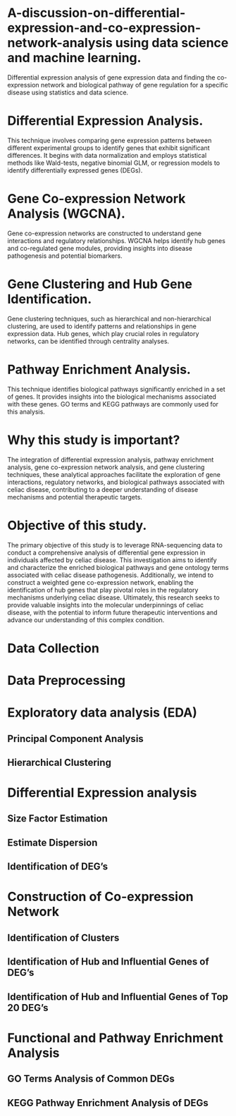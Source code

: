 # A-discussion-on-differential-expression-and-co-expression-network-analysis using data science and machine learning.
Differential expression analysis of gene expression data and finding the co-expression network and  biological pathway of gene regulation for a specific disease using statistics and data science.
# Differential Expression Analysis.
This technique involves comparing gene expression patterns between different experimental groups to identify genes that exhibit significant differences. It begins with data normalization and employs statistical methods like Wald-tests, negative binomial GLM, or regression models to identify differentially expressed genes (DEGs).
# Gene Co-expression Network Analysis (WGCNA).
Gene co-expression networks are constructed to understand gene interactions and regulatory relationships. WGCNA helps identify hub genes and co-regulated gene modules, providing insights into disease pathogenesis and potential biomarkers.
# Gene Clustering and Hub Gene Identification.
Gene clustering techniques, such as hierarchical and non-hierarchical clustering, are used to identify patterns and relationships in gene expression data. Hub genes, which play crucial roles in regulatory networks, can be identified through centrality analyses.
# Pathway Enrichment Analysis.
This technique identifies biological pathways significantly enriched in a set of genes. It provides insights into the biological mechanisms associated with these genes. GO terms and KEGG pathways are commonly used for this analysis.
# Why this study is important?
The integration of differential expression analysis, pathway enrichment analysis, gene co-expression network analysis, and gene clustering techniques, these analytical approaches facilitate the exploration of gene interactions, regulatory networks, and biological pathways associated with celiac disease, contributing to a deeper understanding of disease mechanisms and potential therapeutic targets.
# Objective of this study.
The primary objective of this study is to leverage RNA-sequencing data to conduct a comprehensive analysis of differential gene expression in individuals affected by celiac disease. This investigation aims to identify and characterize the enriched biological pathways and gene ontology terms associated with celiac disease pathogenesis. Additionally, we intend to construct a weighted gene co-expression network, enabling the identification of hub genes that play pivotal roles in the regulatory mechanisms underlying celiac disease. Ultimately, this research seeks to provide valuable insights into the molecular underpinnings of celiac disease, with the potential to inform future therapeutic interventions and advance our understanding of this complex condition.
# Data Collection 
# Data Preprocessing
# Exploratory data analysis (EDA)
## Principal Component Analysis
## Hierarchical Clustering
# Differential Expression analysis
## Size Factor Estimation
## Estimate Dispersion
## Identification of DEG’s
# Construction of Co-expression Network
## Identification of Clusters
## Identification of Hub and Influential Genes of DEG’s
## Identification of Hub and Influential Genes of Top 20 DEG’s
# Functional and Pathway Enrichment Analysis
## GO Terms Analysis of Common DEGs
## KEGG Pathway Enrichment Analysis of DEGs
